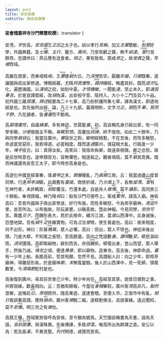 ```yaml
---
layout: post
title: 安世高傳
subtitle: 摘自高僧傳
---
```


**梁會稽嘉祥寺沙門釋慧皎撰**{: .translator }

安清，<dfn title="人的表字。在本名外所取的与本名意义相关的另一名字。">字</dfn>世高，<dfn title="位於波斯地区之古王国。">安息國</dfn>王<dfn title="古代帝王嫡妻之称。">正后</dfn>之太子也。幼以孝行<dfn title="受人称誉。">見稱</dfn>，加又<dfn title="志向与学业、事业。">志業</dfn>聰敏，<dfn title="刻意，专心。"><ruby>剋<rt>kè</rt></ruby>意</dfn>好學，外國典籍，及<dfn title="谓日、月和金、木、水、火、土五星。亦作七耀。">七<ruby>曜<rt>yào</rt></ruby></dfn>、<dfn title="谓水、火、木、金、土。">五行</dfn>、醫方、<dfn title="谓不同的学说，奇妙的策略或办法。">異術</dfn>，乃至鳥獸之聲，無不<dfn title="总括通晓。">綜達</dfn>。<dfn title="曾经。"><ruby>嘗<rt>cháng</rt></ruby></dfn>行見群燕，忽謂伴曰：燕云應有送食者。<dfn title="不久，片刻，一会儿。">頃之</dfn>，果有致焉。眾咸<dfn title="惊奇，惊异。">奇</dfn>之，故<dfn title="卓异，非比寻常。亦指杰出异常的人。">俊異</dfn>之聲，早<dfn title="及，遍布，满。">被</dfn>西域。

高雖在居家，而奉戒精<dfn title="严厉，高。">峻</dfn>，王<dfn title="死的别称。"><ruby>薨<rt>hōng</rt></ruby></dfn>便<dfn title="继承君位，过继，继承。"><ruby>嗣<rt>sì</rt></ruby></dfn>大位，乃<dfn title="深思，深入考虑。">深惟</dfn>苦空，厭離<dfn title="谓物体、器物，亦指人的形体。">形器</dfn>，<dfn title="谓穿孝服居丧。">行服</dfn>既畢，遂讓國與叔出家修道。博曉經藏，尤精<dfn title="译曰大法、无比法。大法、无比法，乃真智之尊称，凡论部为发生其真智者，故附以大法、无比法之名。新称阿毗达磨，译曰对法。对法者，智慧之别名。">阿毘曇</dfn>學，<dfn title="讽诵修持。"><ruby>諷<rt>fěng</rt></ruby>持</dfn>禪經，略盡其妙。既而<dfn title="谓僧人云游四方。">遊方</dfn>弘化，遍歷諸國，以<dfn title="汉桓帝刘志，公元146-167年在位。">漢桓</dfn>之初，始到中夏。<dfn title="颖慧，有才智。">才悟</dfn><dfn title="机智敏捷，机警灵敏。">機敏</dfn>，一聞能<dfn title="通晓，明白。">達</dfn>，至止未久，即<dfn title="贯通熟悉，普遍地研习。">通習</dfn><dfn title="指中原地区的语言。后泛指汉语。">華言</dfn>。於是宣譯眾經，改<dfn title="古代称北方和西方的民族，如匈奴等为胡。对西域诸国，包括印度、波斯、大秦等，汉、魏、晋、南北朝人皆称曰胡，唐人对印度则不称胡。">胡</dfn>為漢，出安般守意、陰持入、大小十二門及百六十品。初外國三藏<dfn title="竺法护。又称法护、昙摩罗刹，西晋敦煌（今属甘肃）人，祖籍月支，本姓支。八岁出家，师事竺高座，故姓竺。">眾護</dfn>，<dfn title="撰写，著述。">撰述</dfn>經要為二十七章，高乃剖析護所集七章，譯為漢文，即道地經是也。其先後所出經、論，凡三十九部。義理明析，文字<dfn title="允当（适合、符合）平正。">允正</dfn>，<dfn title="谓叙事、说理明白清楚。">辯</dfn>而不<dfn title="华美，浮华。">華</dfn>，<dfn title="质而不俚（lí），质朴而不粗俗。">質而不野</dfn>，凡在讀者，皆<dfn title="勤勉不倦貌。"><ruby>亹<rt>wěi</rt>亹<rt>wěi</rt></ruby></dfn>而不<ruby>勌<rt>juàn</rt></ruby>焉。

高<dfn title="穷究天地万物之理与性。">窮理盡性</dfn>，自識<dfn title="也称业缘。">緣業</dfn>，多有神迹，世莫能<dfn title="思虑，测断。">量</dfn>。初，高自稱先身已經出家，有一同學多瞋，<dfn title="乞食。">分衛</dfn>值施主不稱，<dfn title="每每，总是。">每輒</dfn><dfn title="怨恨。"><ruby>懟<rt>duì</rt></ruby>恨</dfn>。高屢加<dfn title="厉声规劝。"><ruby>訶<rt>hē</rt>諫<rt>jiàn</rt></ruby></dfn>，終不悛改。如此二十餘年，乃與同學<dfn title="诀别。指再无会期的离别。">辭訣</dfn>云：我當往廣州，<dfn title="完成，完结。">畢</dfn>宿世之對。卿明經精懃，不在吾後，而性多瞋怒，命過當受惡形，我若得道，必當相度。既而遂<dfn title="去，往。">適</dfn>廣州，值寇賊大亂，行路逢一少年，<dfn title="比喻极易。唾手可得。">唾手</dfn>拔刃，曰：真得汝矣。高笑曰：我宿命負卿，故遠來相償。卿之忿怒，故是前世時意也。遂申頸受刃，容無懼色，賊遂殺之。觀者填陌，莫不<dfn title="惊骇，震惊，惊诧，惊起。"><ruby>駭<rt>hài</rt></ruby></dfn>其奇異。既而神識還為安息王太子，即今時世高身是也。

高遊化中國宣經事畢，值<dfn title="汉灵帝刘宏。东汉第十二位皇帝，公元168年—189年在位。">靈帝</dfn>之末，<dfn title="意思是关中和洛阳一带，泛指北方地区。">關雒</dfn>擾亂，乃<dfn title="持锡出行。">振<ruby>錫<rt>xī</rt></ruby></dfn>江南，云：我當過廬山度昔同學。行達<dfn title="官亭湖。即鄱阳湖，古称官亭湖。"><ruby>䢼<rt>gōng</rt></ruby>亭湖</dfn>廟，此廟舊有<dfn title="威灵，威势。">靈威</dfn>，商旅祈禱，乃<dfn title="谓神仙把风分为两个方向。">分風</dfn>上下，各無<dfn title="停留，搁置、阻塞。">留滯</dfn>。<dfn title="曾经。"><ruby>嘗<rt>cháng</rt></ruby></dfn>有乞神竹者，未許輒取，<dfn title="并连起来的船只。泛指船。"><ruby>舫<rt>fǎng</rt></ruby></dfn>即覆沒，竹還本處。自是舟人<dfn title="犹敬畏。">敬<ruby>憚<rt>dàn</rt></ruby></dfn>，莫不<dfn title="恐惧。威慑，使屈服。">懾</dfn><dfn title="迹象，痕迹。隐，躲藏。">影</dfn>。高同旅三十餘船，奉<dfn title="供祭祀、盟誓和食用的家畜。谓用牺牲献祭。">牲</dfn>請福，神乃降<dfn title="一、祝（zhù）：祭祀时司礼仪的人。祝文、祝颂。二、祝（zhòu）：诅咒、发誓。">祝</dfn>曰：船有沙門可便呼上。客咸<dfn title="吃惊而发愣，非常震惊。"><ruby>驚<rt>jīng</rt>愕<rt>è</rt></ruby></dfn>，請高入廟。神告高曰：吾昔外國與子俱出家學道，好行布施，而性多瞋怒，今為䢼亭廟神，<dfn title="周围，环绕。亦作周回。">周<ruby>迴<rt>huí</rt></ruby></dfn>千里，並吾所治。以布施故，珍玩甚豐，以瞋恚故，墮此神報。今見同學，<dfn title="悲伤与喜悦。">悲欣</dfn><dfn title="表示强调。">可</dfn>言。壽盡<dfn title="比喻短时间内。">旦夕</dfn>，而醜形長大，若於此捨命，穢污江湖，當<dfn title="改，迁。">度</dfn>山西澤中。此身滅後，恐墮地獄，吾有<dfn title="平纹的生丝织物，似缣而疏，挺括滑爽。"><ruby>絹<rt>juàn</rt></ruby></dfn>千<dfn title="量词。用于纺织品或骡马等。"><ruby>疋<rt>pǐ</rt></ruby></dfn>并雜寶物，可為<dfn title="竖起，建立，流传。">立</dfn>法<dfn title="建造，制作。">營</dfn>塔，使生善處也。高曰：故來相度，何不出形。神曰：形甚<dfn title="丑陋怪异。"><ruby>醜<rt>chǒu</rt></ruby>異</dfn>，眾人必懼。高曰：但出，眾人不怪也。神從床後出頭，乃是大蟒，不知尾之長短，至高膝邊。高向之梵語數<dfn title="量词，回、次。">番</dfn>，<dfn title="赞叹佛德之梵呗。">讚<ruby>唄<rt>bài</rt></ruby></dfn>數<dfn title="量词，犹部或篇。">契</dfn>，蟒悲淚如雨，<dfn title="片刻，短时间。">須臾</dfn>還隱。高即取絹物，辭別而去，舟侶<ruby>颺<rt>yáng</rt></ruby>帆，蟒復出身，登山而望，眾人舉手，然後乃滅。<dfn title="顷刻，指极短的时间。"><ruby>倏<rt>shū</rt></ruby>忽</dfn>之頃，便達<dfn title="豫章城，今南昌。">豫章</dfn>，即以廟物，造東寺。高去後，神即命過。<dfn title="日落时。">暮</dfn>有一少年上船，長跪高前，受其呪願，忽然不見。高謂船人曰：向之少年，即䢼亭廟神，得離惡形矣。於是廟神<dfn title="尽、消失。">歇</dfn>，<dfn title="最终，最后。">末</dfn>無復靈驗。後人於山西澤中，見一死蟒，頭尾數里，今<dfn title="中国唐朝时设置的郡。今九江一带。">潯陽郡</dfn>蛇村是也。

高後復到廣州，尋其前世害己少年。時少年尚在，高經至其家，說昔日償對之事，并敘宿緣，歡喜相向。云：吾猶有餘報，今當往<dfn title="山名，在绍兴市东南。"><ruby>會<rt>kuài</rt>稽<rt>jī</rt></ruby></dfn>畢對。廣州客<dfn title="理解，领会，知晓，觉得。">悟</dfn>高非凡，<dfn title="顿然。">豁然</dfn>意解，追悔前<dfn title="罪过，过失。"><ruby>愆<rt>qiān</rt></ruby></dfn>，<dfn title="意谓敦厚（诚朴宽厚）持重之相。">厚相</dfn>資供，隨高東遊，遂達會稽。至便入市，正值市中有亂，<dfn title="互殴，打架。">相打</dfn>者誤著高頭，應時<dfn title="丧失生命。"><ruby>隕<rt>yǔn</rt></ruby>命</dfn>。廣州客<dfn title="屡次，接连。">頻</dfn>驗二報，遂精懃佛法，具說事緣。遠近聞知，莫不<dfn title="悲伤痛哭，悲伤。">悲<ruby>慟<rt>tòng</rt></ruby></dfn>，明三世之有<dfn title="迹象，证明，招致。">徵</dfn>也。

高既王種，西域賓旅皆呼為安侯，至今猶為號焉。天竺國自稱書為天書，語為天語，<dfn title="古籍中的字词注音释义。">音<ruby>訓<rt>xùn</rt></ruby></dfn><dfn title="怪异艰涩。"><ruby>詭<rt>guǐ</rt>蹇<rt>jiǎn</rt></ruby></dfn>，與漢殊異。先後傳譯，多致<dfn title="（谬）谬误、诈伪，（滥）虚妄不实。">謬濫</dfn>，唯高所出為群譯之首。安公以為：若及面<dfn title="赋予，领受，承受，遵循，奉行。">稟</dfn>，不異見聖。<dfn title="犹历代。"><ruby>列<rt>liè</rt></ruby>代</dfn>明德，咸贊而思焉。
